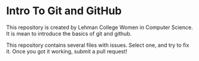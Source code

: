 # Intro To Git and GitHub

This repository is created by Lehman College Women in Computer Science. 
It is mean to introduce the basics of git and github.

This repository contains several files with issues. Select one, and try to fix it. Once you got it working, submit a pull request!

